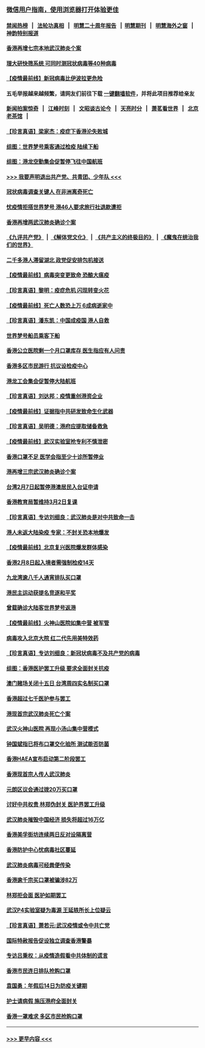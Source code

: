 ### [微信用户指南，使用浏览器打开体验更佳](https://github.com/gfw-breaker/banned-news1/blob/master/indexes/wechat-guide.md?t=0)
#### [禁闻热榜](热点新闻.md?t=0)  &nbsp;&nbsp;|&nbsp;&nbsp; [法轮功真相](https://github.com/gfw-breaker/truth/blob/master/README.md?t=0) &nbsp;&nbsp;|&nbsp;&nbsp; [明慧二十周年报告](https://github.com/gfw-breaker/mh-reports/blob/master/README.md?t=0) &nbsp;&nbsp;|&nbsp;&nbsp;[明慧期刊](https://github.com/gfw-breaker/mh-qikan) &nbsp;&nbsp;|&nbsp;&nbsp; [明慧海外之窗](https://github.com/gfw-breaker/mh-news/blob/master/README.md?t=0) &nbsp;&nbsp;|&nbsp;&nbsp; [神韵特别报道](https://github.com/gfw-breaker/mh-news/blob/master/shenyun.md?t=0)
#### [香港再增七宗本地武汉肺炎个案](../pages/nsc415/n11862405.md?t=02130033) 
#### [理大研快筛系统 可同时测冠状病毒等40种病毒](../pages/nsc415/n11862376.md?t=02130033) 
#### [【疫情最前线】新冠病毒比伊波拉更危险](../pages/nsc415/n11862199.md?t=02130033) 
#### 五毛举报越来越频繁，请网友们前往下载 [一键翻墙软件](https://github.com/gfw-breaker/ssr-accounts)，并将此项目推荐给亲友
#### [新闻拍案惊奇](https://github.com/gfw-breaker/banned-news1/blob/master/pages/link4.md) &nbsp;&nbsp;|&nbsp;&nbsp; [江峰时刻](https://github.com/gfw-breaker/banned-news1/blob/master/pages/link4.md) &nbsp;&nbsp;|&nbsp;&nbsp; [文昭谈古论今](https://github.com/gfw-breaker/banned-news1/blob/master/pages/link4.md) &nbsp;&nbsp;|&nbsp;&nbsp; [天亮时分](https://github.com/gfw-breaker/banned-news1/blob/master/pages/link4.md) &nbsp;&nbsp;|&nbsp;&nbsp; [萧茗看世界](https://github.com/gfw-breaker/banned-news1/blob/master/pages/link4.md) &nbsp;&nbsp;|&nbsp;&nbsp; [北京老茶馆](https://github.com/gfw-breaker/banned-news1/blob/master/pages/link4.md) &nbsp;&nbsp;|&nbsp;&nbsp; 
#### [【珍言真语】梁家杰：疫症下香港沦失败城](../pages/nsc415/n11861588.md?t=02130033) 
#### [组图：世界梦号乘客通过检疫 陆续下船](../pages/nsc415/n11858302.md?t=02130033) 
#### [组图：港龙空勤集会促暂停飞往中国航班](../pages/nsc415/n11858190.md?t=02130033) 
#### [>>> 我要声明退出共产党、共青团、少年队 <<<](https://github.com/begood0513/goodnews/blob/master/quit/letter.md) 
#### [冠状病毒调查关键人 在非洲离奇死亡](../pages/nsc415/n11859798.md?t=02130033) 
#### [忧疫情拒搭世界梦号 港46人要求旅行社退款遭拒](../pages/nsc415/n11859849.md?t=02130033) 
#### [香港再增两武汉肺炎确诊个案](../pages/nsc415/n11859833.md?t=02130033) 
#### [《九评共产党》](https://github.com/begood0513/9ping.md/blob/master/README.md) &nbsp;|&nbsp; [《解体党文化》](../../../../jtdwh.md/blob/master/README.md)  &nbsp;|&nbsp; [《共产主义的终极目的》](../../../../gczydzjmd.md/blob/master/README.md) &nbsp;|&nbsp; [《魔鬼在统治我们的世界》](../../../../mgztzwmdsj.md/blob/master/README.md) 
#### [二千多港人滞留湖北 政党促安排包机接送](../pages/nsc415/n11859831.md?t=02130033) 
#### [【疫情最前线】病毒突变更致命 恐酿大瘟疫](../pages/nsc415/n11859604.md?t=02130033) 
#### [【珍言真语】黎明：疫症危机 闪现转变火花](../pages/nsc415/n11859199.md?t=02130033) 
#### [【疫情最前线】死亡人数恐上万 6成病逝家中](../pages/nsc415/n11856687.md?t=02130033) 
#### [【珍言真语】潘东凯：中国成疫国 港人自救](../pages/nsc415/n11856962.md?t=02130033) 
#### [世界梦号船员乘客下船](../pages/nsc415/n11856883.md?t=02130033) 
#### [香港公立医院剩一个月口罩库存 医生指应有人问责](../pages/nsc415/n11856875.md?t=02130033) 
#### [香港多区市民游行 抗议设检疫中心](../pages/nsc415/n11856866.md?t=02130033) 
#### [港龙工会集会促暂停大陆航班](../pages/nsc415/n11856840.md?t=02130033) 
#### [【珍言真语】刘达邦：疫情重创港资企业](../pages/nsc415/n11854274.md?t=02130033) 
#### [【疫情最前线】证据指中共研发致命生化武器](../pages/nsc415/n11853087.md?t=02130033) 
#### [【珍言真语】吴明德：港府应提取储备救急](../pages/nsc415/n11852734.md?t=02130033) 
#### [【疫情最前线】武汉实验室抢专利不慎泄密](../pages/nsc415/n11850310.md?t=02130033) 
#### [香港口罩不足 医学会指至少十诊所暂停业](../pages/nsc415/n11850301.md?t=02130033) 
#### [港再增三宗武汉肺炎确诊个案](../pages/nsc415/n11850328.md?t=02130033) 
#### [台湾2月7日起暂停港澳居民入台证申请](../pages/nsc415/n11850304.md?t=02130033) 
#### [香港教育局暂维持3月2日复课](../pages/nsc415/n11850260.md?t=02130033) 
#### [【珍言真语】专访刘细良：武汉肺炎是对中共致命一击](../pages/nsc415/n11849934.md?t=02130033) 
#### [港人未返大陆染疫 专家：不封关恐本地爆发](../pages/nsc415/n11848021.md?t=02130033) 
#### [【疫情最前线】北京复兴医院爆发群体感染](../pages/nsc415/n11847626.md?t=02130033) 
#### [香港2月8日起入境者需强制检疫14天](../pages/nsc415/n11847658.md?t=02130033) 
#### [九龙湾逾八千人通宵排队买口罩](../pages/nsc415/n11847647.md?t=02130033) 
#### [港民主运动获提名竞逐和平奖](../pages/nsc415/n11847633.md?t=02130033) 
#### [曾载确诊大陆客世界梦号返港](../pages/nsc415/n11847608.md?t=02130033) 
#### [【疫情最前线】火神山医院如集中营 被军管](../pages/nsc415/n11847524.md?t=02130033) 
#### [病毒攻入北京大院 红二代先用美特效药](../pages/nsc415/n11847427.md?t=02130033) 
#### [【珍言真语】专访刘细良：新冠状病毒不及共产党的病毒](../pages/nsc415/n11847164.md?t=02130033) 
#### [组图：香港医护罢工升级 要求全面封关抗疫](../pages/nsc415/n11844107.md?t=02130033) 
#### [澳门赌场关闭十五日 台湾周四实名制买口罩](../pages/nsc415/n11845083.md?t=02130033) 
#### [香港超过七千医护参与罢工](../pages/nsc415/n11845051.md?t=02130033) 
#### [港现首宗武汉肺炎死亡个案](../pages/nsc415/n11844998.md?t=02130033) 
#### [武汉火神山医院 再现小汤山集中营模式](../pages/nsc415/n11844763.md?t=02130033) 
#### [钟国斌指已将布口罩交化验所 测试能否防菌](../pages/nsc415/n11842783.md?t=02130033) 
#### [香港HAEA宣布启动第二阶段罢工](../pages/nsc415/n11842723.md?t=02130033) 
#### [香港现首宗人传人武汉肺炎](../pages/nsc415/n11842766.md?t=02130033) 
#### [元朗区议会通过拨20万买口罩](../pages/nsc415/n11842754.md?t=02130033) 
#### [讨好中共权贵 林郑伪封关 医护界罢工升级](../pages/nsc415/n11842359.md?t=02130033) 
#### [武汉肺炎摧毁中国经济 损失将超过16万亿](../pages/nsc415/n11839723.md?t=02130033) 
#### [香港美孚街坊连续两日反对设隔离营](../pages/nsc415/n11839962.md?t=02130033) 
#### [香港防护中心忧病毒社区蔓延](../pages/nsc415/n11839933.md?t=02130033) 
#### [武汉肺炎病毒可经粪便传染](../pages/nsc415/n11839939.md?t=02130033) 
#### [香港逾千宗买口罩被骗涉82万](../pages/nsc415/n11839914.md?t=02130033) 
#### [林郑拒会面 医护如期罢工](../pages/nsc415/n11839892.md?t=02130033) 
#### [武汉P4实验室疑为毒源 王延轶所长上位疑云](../pages/nsc415/n11835543.md?t=02130033) 
#### [【珍言真语】萧若元:武汉疫情或令中共亡党](../pages/nsc415/n11829394.md?t=02130033) 
#### [国际特赦报告促设独立调查香港警暴](../pages/nsc415/n11833845.md?t=02130033) 
#### [专访吕秉权：从疫情造假看中共体制的谎言](../pages/nsc415/n11833813.md?t=02130033) 
#### [香港市民连日排队抢购口罩](../pages/nsc415/n11833794.md?t=02130033) 
#### [袁国勇：年假后14日为防疫关键期](../pages/nsc415/n11831088.md?t=02130033) 
#### [护士请病假 施压港府全面封关](../pages/nsc415/n11831030.md?t=02130033) 
#### [香港一罩难求 多区市民抢购口罩](../pages/nsc415/n11831002.md?t=02130033) 

----
#### [ >>> 更早内容 <<< ](../indexes/nsc415-earlier.md)
